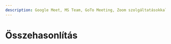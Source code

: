 ```yaml
---
description: Google Meet, MS Team, GoTo Meeting, Zoom szolgáltatásokkal
---
```


# Összehasonlítás

